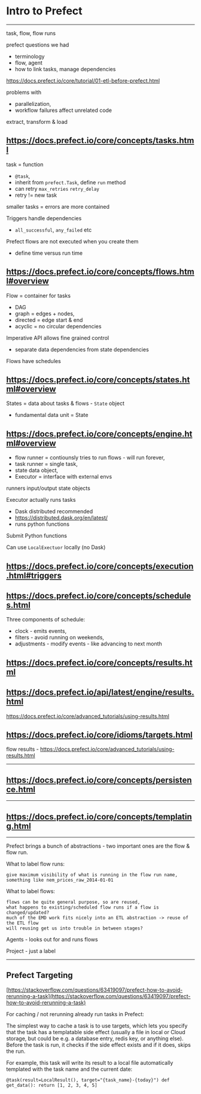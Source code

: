 # Intro to Prefect



---
task, flow, flow runs

prefect questions we had
- terminology
- flow, agent
- how to link tasks, manage dependencies


https://docs.prefect.io/core/tutorial/01-etl-before-prefect.html

problems with 
- parallelization,
- workflow failures affect unrelated code

extract, transform & load


## https://docs.prefect.io/core/concepts/tasks.html

task = function
- `@task`,
- inherit from `prefect.Task`, define `run` method
- can retry `max_retries` `retry_delay`
- retry != new task

smaller tasks = errors are more contained

Triggers handle dependencies
- `all_successful`, `any_failed` etc

Prefect flows are not executed when you create them
- define time versus run time

## https://docs.prefect.io/core/concepts/flows.html#overview

Flow = container for tasks
- DAG
- graph = edges + nodes,
- directed = edge start & end
- acyclic = no circular dependencies

Imperative API allows fine grained control

- separate data dependencies from state dependencies

Flows have schedules


## https://docs.prefect.io/core/concepts/states.html#overview

States = data about tasks & flows - `State` object

- fundamental data unit = State 

## https://docs.prefect.io/core/concepts/engine.html#overview

- flow runner = contiounsly tries to run flows - will run forever,
- task runner = single task,
- state data object,
- Executor = interface with external envs

runners input/output state objects

Executor actually runs tasks

- Dask distributed recommended
- https://distributed.dask.org/en/latest/
- runs python functions

Submit Python functions

Can use `LocalExectuor` locally (no Dask)

## https://docs.prefect.io/core/concepts/execution.html#triggers


## https://docs.prefect.io/core/concepts/schedules.html


Three components of schedule:

- clock - emits events,
- filters - avoid running on weekends,
- adjustments - modify events - like advancing to next month


## https://docs.prefect.io/core/concepts/results.html

## https://docs.prefect.io/api/latest/engine/results.html

https://docs.prefect.io/core/advanced_tutorials/using-results.html

## https://docs.prefect.io/core/idioms/targets.html

flow results - https://docs.prefect.io/core/advanced_tutorials/using-results.html

---

## https://docs.prefect.io/core/concepts/persistence.html


---


## https://docs.prefect.io/core/concepts/templating.html

---

Prefect brings a bunch of abstractions - two important ones are the flow & flow run.

What to label flow runs:

    give maximum visibility of what is running in the flow run name,
    something like nem_prices_raw_2014-01-01

What to label flows:

    flows can be quite general purpose, so are reused,
    what happens to existing/scheduled flow runs if a flow is changed/updated?
    much of the EMD work fits nicely into an ETL abstraction -> reuse of the ETL flow
    will reusing get us into trouble in between stages?

Agents - looks out for and runs flows

Project - just a label

---
## Prefect Targeting

[https://stackoverflow.com/questions/63419097/prefect-how-to-avoid-rerunning-a-task](https://stackoverflow.com/questions/63419097/prefect-how-to-avoid-rerunning-a-task)

For caching / not rerunning already run tasks in Prefect:

The simplest way to cache a task is to use targets, which 
lets you specify that the task has a templatable side effect (usually a 
file in local or Cloud storage, but could be e.g. a database entry, 
redis key, or anything else). Before the task is run, it checks if the 
side effect exists and if it does, skips the run.

For example, this task will write its result to a local file automatically templated with the task name and the current date:

`@task(result=LocalResult(), target="{task_name}-{today}")
def get_data():
    return [1, 2, 3, 4, 5]`
